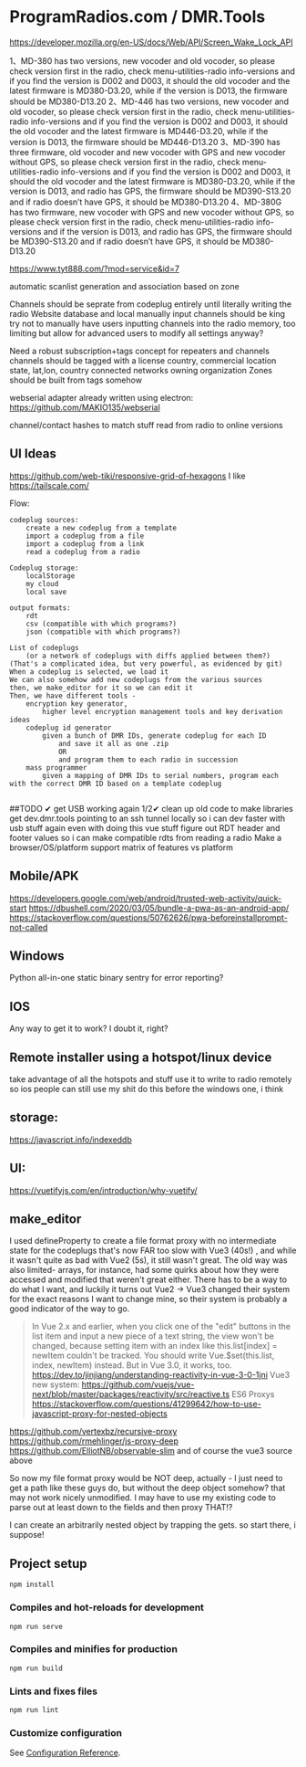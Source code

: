 # ProgramRadios.com / DMR.Tools

https://developer.mozilla.org/en-US/docs/Web/API/Screen_Wake_Lock_API

1、MD-380 has two versions, new vocoder and old vocoder, so please check version first in the radio, check menu-utilities-radio info-versions and if you find the version is D002 and D003, it should the old vocoder and the latest firmware is MD380-D3.20, while if the version is D013, the firmware should be MD380-D13.20
2、MD-446 has two versions, new vocoder and old vocoder, so please check version first in the radio, check menu-utilities-radio info-versions and if you find the version is D002 and D003, it should the old vocoder and the latest firmware is MD446-D3.20, while if the version is D013, the firmware should be MD446-D13.20
3、MD-390 has three firmware, old vocoder and new vocoder with GPS and new vocoder without GPS, so please check version first in the radio, check menu-utilities-radio info-versions and if you find the version is D002 and D003, it should the old vocoder and the latest firmware is MD380-D3.20, while if the version is D013, and radio has GPS, the firmware should be MD390-S13.20 and if radio doesn’t have GPS, it should be MD380-D13.20
4、MD-380G has two firmware, new vocoder with GPS and new vocoder without GPS, so please check version first in the radio, check menu-utilities-radio info-versions and if the version is D013, and radio has GPS, the firmware should be MD390-S13.20 and if radio doesn’t have GPS, it should be MD380-D13.20

https://www.tyt888.com/?mod=service&id=7

automatic scanlist generation and association based on zone

Channels should be seprate from codeplug entirely until literally writing the radio
Website database and local manually input channels should be king
try not to manually have users inputting channels into the radio memory, too limiting
but allow for advanced users to modify all settings anyway?

Need a robust subscription+tags concept for repeaters and channels
channels should be tagged with a 
	license
		country, commercial
	location
		state, lat,lon, country
	connected networks
	owning organization
Zones should be built from tags somehow


webserial adapter already written using electron:
	https://github.com/MAKIO135/webserial


channel/contact hashes to match stuff read from radio to online versions

## UI Ideas
https://github.com/web-tiki/responsive-grid-of-hexagons
I like https://tailscale.com/

Flow:
```
codeplug sources:
	create a new codeplug from a template
	import a codeplug from a file
	import a codeplug from a link
	read a codeplug from a radio

Codeplug storage:
	localStorage
	my cloud
	local save

output formats:
	rdt
	csv (compatible with which programs?)
	json (compatible with which programs?)

List of codeplugs
	(or a network of codeplugs with diffs applied between them?) (That's a complicated idea, but very powerful, as evidenced by git)
When a codeplug is selected, we load it
We can also somehow add new codeplugs from the various sources
then, we make_editor for it so we can edit it
Then, we have different tools - 
	encryption key generator, 
		higher level encryption management tools and key derivation ideas
	codeplug id generator
		given a bunch of DMR IDs, generate codeplug for each ID
			and save it all as one .zip
			OR
			and program them to each radio in succession
	mass programmer
		given a mapping of DMR IDs to serial numbers, program each with the correct DMR ID based on a template codeplug


```

##TODO
	✔	get USB working again
	1/2✔	clean up old code to make libraries
	get dev.dmr.tools pointing to an ssh tunnel locally so i can dev faster with usb stuff again even with doing this vue stuff
	figure out RDT header and footer values so i can make compatible rdts from reading a radio
	Make a browser/OS/platform support matrix of features vs platform


## Mobile/APK
https://developers.google.com/web/android/trusted-web-activity/quick-start
https://dbushell.com/2020/03/05/bundle-a-pwa-as-an-android-app/
https://stackoverflow.com/questions/50762626/pwa-beforeinstallprompt-not-called

## Windows
Python all-in-one static binary
sentry for error reporting?

## IOS
Any way to get it to work? I doubt it, right?

## Remote installer using a hotspot/linux device
take advantage of all the hotspots and stuff
use it to write to radio remotely so ios people can still use my shit
do this before the windows one, i think

## storage:
https://javascript.info/indexeddb

## UI:
https://vuetifyjs.com/en/introduction/why-vuetify/

## make_editor
I used defineProperty to create a file format proxy with no intermediate state for the codeplugs
that's now FAR too slow with Vue3 (40s!) , and while it wasn't quite as bad with Vue2 (5s), it still wasn't great.
The old way was also limited- arrays, for instance, had some quirks about how they were accessed and modified that weren't great either.
There has to be a way to do what I want, and luckily it turns out Vue2 -> Vue3 changed their system for the exact reasons I want to change mine, so their system is probably a good indicator of the way to go. 
>In Vue 2.x and earlier, when you click one of the "edit" buttons in the list item and input a new piece of a text string, the view won't be changed, because setting item with an index like this.list[index] = newItem couldn't be tracked. You should write Vue.$set(this.list, index, newItem) instead. But in Vue 3.0, it works, too.
> https://dev.to/jinjiang/understanding-reactivity-in-vue-3-0-1jni
Vue3 new system: https://github.com/vuejs/vue-next/blob/master/packages/reactivity/src/reactive.ts
ES6 Proxys
https://stackoverflow.com/questions/41299642/how-to-use-javascript-proxy-for-nested-objects

https://github.com/vertexbz/recursive-proxy
https://github.com/rmehlinger/js-proxy-deep
https://github.com/ElliotNB/observable-slim
and of course the vue3 source above

So now my file format proxy would be NOT deep, actually - I just need to get a path like these guys do, but without the deep object somehow?
that may not work nicely unmodified. I may have to use my existing code to parse out at least down to the fields and then proxy THAT!?

I can create an arbitrarily nested object by trapping the gets. so start there, i suppose!




## Project setup
```
npm install
```

### Compiles and hot-reloads for development
```
npm run serve
```

### Compiles and minifies for production
```
npm run build
```

### Lints and fixes files
```
npm run lint
```

### Customize configuration
See [Configuration Reference](https://cli.vuejs.org/config/).

